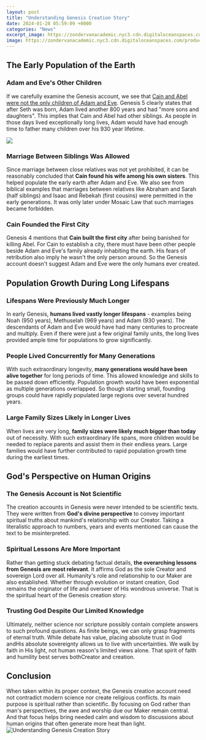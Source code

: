 ```yaml
---
layout: post
title: "Understanding Genesis Creation Story"
date: 2024-01-28 05:59:09 +0000
categories: "News"
excerpt_image: https://zondervanacademic.nyc3.cdn.digitaloceanspaces.com/production/transforms/zondervanacademic_nyc3_cdn_digitaloceanspaces_com/production/general/the-creation-of-adam_bcccff05c25f7a936ec8e7afd5e552fc.jpg
image: https://zondervanacademic.nyc3.cdn.digitaloceanspaces.com/production/transforms/zondervanacademic_nyc3_cdn_digitaloceanspaces_com/production/general/the-creation-of-adam_bcccff05c25f7a936ec8e7afd5e552fc.jpg
---
```


## The Early Population of the Earth
### Adam and Eve's Other Children
If we carefully examine the Genesis account, we see that [Cain and Abel were not the only children of Adam and Eve](https://store.fi.io.vn/funny-boxer-dog-lover-47-boxer-dog). Genesis 5 clearly states that after Seth was born, Adam lived another 800 years and had "more sons and daughters". This implies that Cain and Abel had other siblings. As people in those days lived exceptionally long lives, Adam would have had enough time to father many children over his 930 year lifetime. 

![](https://as2.ftcdn.net/v2/jpg/01/51/78/25/1000_F_151782535_CMvTt31rQ35ofo7DYyMa5jTtVSTkcoxe.jpg)
### Marriage Between Siblings Was Allowed
Since marriage between close relatives was not yet prohibited, it can be reasonably concluded that **Cain found his wife among his own sisters**. This helped populate the early earth after Adam and Eve. We also see from biblical examples that marriages between relatives like Abraham and Sarah (half siblings) and Isaac and Rebekah (first cousins) were permitted in the early generations. It was only later under Mosaic Law that such marriages became forbidden.
### Cain Founded the First City 
Genesis 4 mentions that **Cain built the first city** after being banished for killing Abel. For Cain to establish a city, there must have been other people beside Adam and Eve's family already inhabiting the earth. His fears of retribution also imply he wasn't the only person around. So the Genesis account doesn't suggest Adam and Eve were the only humans ever created.
## Population Growth During Long Lifespans
### Lifespans Were Previously Much Longer 
In early Genesis, **humans lived vastly longer lifespans** - examples being Noah (950 years), Methuselah (969 years) and Adam (930 years). The descendants of Adam and Eve would have had many centuries to procreate and multiply. Even if there were just a few original family units, the long lives provided ample time for populations to grow significantly. 
### People Lived Concurrently for Many Generations
With such extraordinary longevity, **many generations would have been alive together** for long periods of time. This allowed knowledge and skills to be passed down efficiently. Population growth would have been exponential as multiple generations overlapped. So though starting small, founding groups could have rapidly populated large regions over several hundred years.
### Large Family Sizes Likely in Longer Lives  
When lives are very long, **family sizes were likely much bigger than today** out of necessity. With such extraordinary life spans, more children would be needed to replace parents and assist them in their endless years. Large families would have further contributed to rapid population growth time during the earliest times.
## God's Perspective on Human Origins
### The Genesis Account is Not Scientific 
The creation accounts in Genesis were never intended to be scientific texts. They were written from **God's divine perspective** to convey important spiritual truths about mankind's relationship with our Creator. Taking a literalistic approach to numbers, years and events mentioned can cause the text to be misinterpreted.
### Spiritual Lessons Are More Important
Rather than getting stuck debating factual details, **the overarching lessons from Genesis are most relevant**. It affirms God as the sole Creator and sovereign Lord over all. Humanity's role and relationship to our Maker are also established. Whether through evolution or instant creation, God remains the originator of life and overseer of His wondrous universe. That is the spiritual heart of the Genesis creation story.
### Trusting God Despite Our Limited Knowledge
Ultimately, neither science nor scripture possibly contain complete answers to such profound questions. As finite beings, we can only grasp fragments of eternal truth. While debate has value, placing absolute trust in God andHis absolute sovereignty allows us to live with uncertainties. We walk by faith in His light, not human reason's limited views alone. That spirit of faith and humility best serves bothCreator and creation.
## Conclusion
When taken within its proper context, the Genesis creation account need not contradict modern science nor create religious conflicts. Its main purpose is spiritual rather than scientific. By focusing on God rather than man's perspectives, the awe and worship due our Maker remain central. And that focus helps bring needed calm and wisdom to discussions about human origins that often generate more heat than light.
![Understanding Genesis Creation Story](https://zondervanacademic.nyc3.cdn.digitaloceanspaces.com/production/transforms/zondervanacademic_nyc3_cdn_digitaloceanspaces_com/production/general/the-creation-of-adam_bcccff05c25f7a936ec8e7afd5e552fc.jpg)